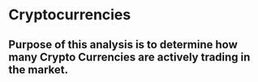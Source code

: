 # Cryptocurrencies
## Purpose of this analysis is to determine how many Crypto Currencies are actively trading in the market. 
